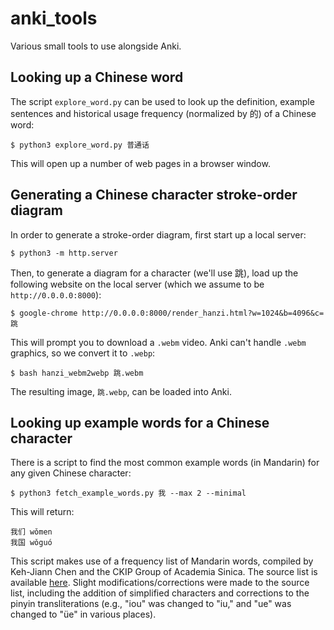# anki_tools
Various small tools to use alongside Anki.

## Looking up a Chinese word

The script `explore_word.py` can be used to look up the definition, example sentences and historical usage frequency (normalized by 的) of a Chinese word:

    $ python3 explore_word.py 普通话
    
This will open up a number of web pages in a browser window.

## Generating a Chinese character stroke-order diagram

In order to generate a stroke-order diagram, first start up a local server:

    $ python3 -m http.server

Then, to generate a diagram for a character (we'll use 跳), load up the following website on the local server (which we assume to be `http://0.0.0.0:8000`):

    $ google-chrome http://0.0.0.0:8000/render_hanzi.html?w=1024&b=4096&c=跳

This will prompt you to download a `.webm` video. Anki can't handle `.webm` graphics, so we convert it to `.webp`:

    $ bash hanzi_webm2webp 跳.webm

The resulting image, `跳.webp`, can be loaded into Anki.

## Looking up example words for a Chinese character

There is a script to find the most common example words (in Mandarin) for any given Chinese character:

    $ python3 fetch_example_words.py 我 --max 2 --minimal

This will return:

    我们 wǒmen
    我国 wǒguó

This script makes use of a frequency list of Mandarin words, compiled by Keh-Jiann Chen and the CKIP Group of Academia Sinica. The source list is available [here](https://web.archive.org/web/20120610034235/http://childes.psy.cmu.edu/morgrams/chinese-xls.zip). Slight modifications/corrections were made to the source list, including the addition of simplified characters and corrections to the pinyin transliterations (e.g., "iou" was changed to "iu," and "ue" was changed to "üe" in various places).
